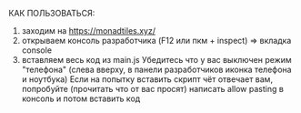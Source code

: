 КАК ПОЛЬЗОВАТЬСЯ:
1. заходим на https://monadtiles.xyz/
2. открываем консоль разработчика (F12 или пкм + inspect) => вкладка console
3. вставляем весь код из main.js
Убедитесь что у вас выключен режим "телефона" (слева вверху, в панели разработчиков иконка телефона и ноутбука)
Если на попытку вставить скрипт чёт отвечает вам, попробуйте (прочитать что от вас просят) написать allow pasting в консоль и потом вставить код
